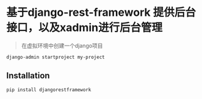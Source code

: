 # 基于django-rest-framework 提供后台接口，以及xadmin进行后台管理
>在虚拟环境中创建一个django项目      
```
django-admin startproject my-project
```
     
       
 ## Installation    
 ```
pip install djangorestframework
 ```  

       
